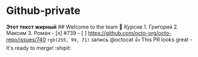 # Github-private
**Этот текст жирный** ## Welcome to the team 🙌 _Курсив_ 1. Григорий 2. Максим 3. Роман - [x] #739 - [ ] https://github.com/octo-org/octo-repo/issues/740 `rgb(255, 99, 71)` запись @octocat :+1: This PR looks great - it's ready to merge! :shipit:

